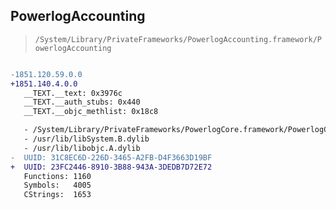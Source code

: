 ## PowerlogAccounting

> `/System/Library/PrivateFrameworks/PowerlogAccounting.framework/PowerlogAccounting`

```diff

-1851.120.59.0.0
+1851.140.4.0.0
   __TEXT.__text: 0x3976c
   __TEXT.__auth_stubs: 0x440
   __TEXT.__objc_methlist: 0x18c8

   - /System/Library/PrivateFrameworks/PowerlogCore.framework/PowerlogCore
   - /usr/lib/libSystem.B.dylib
   - /usr/lib/libobjc.A.dylib
-  UUID: 31C8EC6D-226D-3465-A2FB-D4F3663D19BF
+  UUID: 23FC2446-8910-3B88-943A-3DEDB7D72E72
   Functions: 1160
   Symbols:   4005
   CStrings:  1653

```
